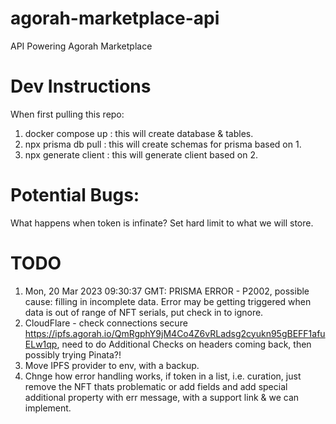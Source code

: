 # agorah-marketplace-api

API Powering Agorah Marketplace

# Dev Instructions

When first pulling this repo:

1. docker compose up : this will create database & tables.
2. npx prisma db pull : this will create schemas for prisma based on 1.
3. npx generate client : this will generate client based on 2.

# Potential Bugs:

What happens when token is infinate? Set hard limit to what we will store.

# TODO

1. Mon, 20 Mar 2023 09:30:37 GMT: PRISMA ERROR - P2002, possible cause: filling in incomplete data.
   Error may be getting triggered when data is out of range of NFT serials, put check in to ignore.
2. CloudFlare - check connections secure https://ipfs.agorah.io/QmRgphY9jM4Co4Z6vRLadsg2cyukn95gBEFF1afuELw1qp, need to do
   Additional Checks on headers coming back, then possibly trying Pinata?!
3. Move IPFS provider to env, with a backup.
4. Chnge how error handling works, if token in a list, i.e. curation, just remove the NFT thats problematic or add fields
   and add special additional property with err message, with a support link & we can implement.
